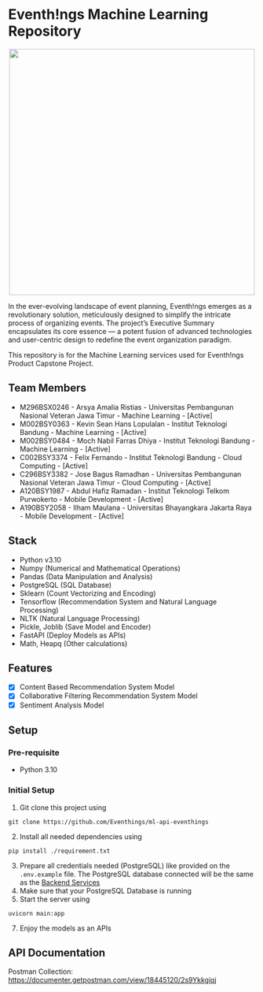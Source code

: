 # Eventh!ngs Machine Learning Repository
<p align="center">
   <img src="https://github.com/Eventhings/backend-eventhings/assets/28957554/583ae431-25da-4796-8689-7fb1aba2a11d" width="500px"/>
</p>
In the ever-evolving landscape of event planning, Eventh!ngs emerges as a revolutionary solution, meticulously designed to simplify the intricate process of organizing events. The project’s Executive Summary encapsulates its core essence — a potent fusion of advanced technologies and user-centric design to redefine the event organization paradigm.

This repository is for the Machine Learning services used for Eventh!ngs Product Capstone Project.

## Team Members
- M296BSX0246 - Arsya Amalia Ristias - Universitas Pembangunan Nasional Veteran Jawa Timur - Machine Learning - [Active]
- M002BSY0363 - Kevin Sean Hans Lopulalan - Institut Teknologi Bandung - Machine Learning - [Active]
- M002BSY0484 - Moch Nabil Farras Dhiya - Institut Teknologi Bandung - Machine Learning - [Active]
- C002BSY3374 - Felix Fernando - Institut Teknologi Bandung - Cloud Computing - [Active]
- C296BSY3382 - Jose Bagus Ramadhan - Universitas Pembangunan Nasional Veteran Jawa Timur - Cloud Computing - [Active]
- A120BSY1987 - Abdul Hafiz Ramadan - Institut Teknologi Telkom Purwokerto - Mobile Development - [Active]
- A190BSY2058 - Ilham Maulana - Universitas Bhayangkara Jakarta Raya - Mobile Development - [Active]

## Stack 
- Python v3.10
- Numpy (Numerical and Mathematical Operations)
- Pandas (Data Manipulation and Analysis)
- PostgreSQL (SQL Database)
- Sklearn (Count Vectorizing and Encoding)
- Tensorflow (Recommendation System and Natural Language Processing)
- NLTK (Natural Language Processing)
- Pickle, Joblib (Save Model and Encoder)
- FastAPI (Deploy Models as APIs)
- Math, Heapq (Other calculations)

## Features
- [x] Content Based Recommendation System Model
- [x] Collaborative Filtering Recommendation System Model
- [x] Sentiment Analysis Model 

## Setup 
### Pre-requisite
- Python 3.10
### Initial Setup
1. Git clone this project using
```
git clone https://github.com/Eventhings/ml-api-eventhings
```
2. Install all needed dependencies using
```
pip install ./requirement.txt
```
3. Prepare all credentials needed (PostgreSQL) like provided on the `.env.example` file. The PostgreSQL database connected will be the same as the [Backend Services](https://github.com/Eventhings/backend-eventhings)
4. Make sure that your PostgreSQL Database is running
5. Start the server using 
```
uvicorn main:app
```
7. Enjoy the models as an APIs
   
## API Documentation
Postman Collection: https://documenter.getpostman.com/view/18445120/2s9Ykkgiqj

